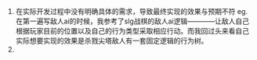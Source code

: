 1. 在实际开发过程中没有明确具体的需求，导致最终实现的效果与预期不符                           eg.在第一遍写敌人ai的时候，我参考了slg战棋的敌人ai逻辑————让敌人自己根据玩家目前的位置以及自己的行为类型采取相应行动。而我回过头来看自己实际想要实现的效果是杀戮尖塔敌人有一套固定逻辑的行为树。
2. 